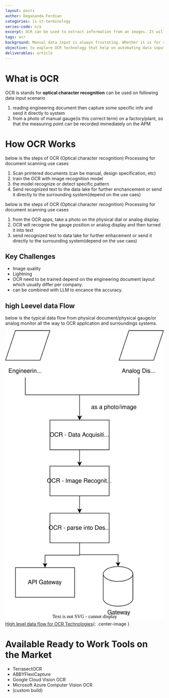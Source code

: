 ```yaml
---
layout: posts
author: Degananda Ferdian
categories: is-it-terminology
series-code: n/a
excerpt: OCR can be used to extract information from an images. It will be able to recognize some pattern/word/sentence and send those extracted information to the target application/system.
tags: ocr
background: Manual data input is always frustating. Whether it is for recoding instrument readings or record some information from engineering document into a system/ERP.
objective: to explore OCR technology that help on automating data input especially for personel on the field/factory.
deliverables: article
--- 
```


# What is OCR

OCR is stands for **optical character recognition** can be used on following data input scenario

1. reading engineering document then capture some specific info and send it directly to system
2. from a photo of manual gauge(is this correct term) on a factory/plant, so that the measuring point can be recorded immediately on the APM

# How OCR Works

below is the steps of OCR (Optical character recognition) Processing for document scanning use cases

1. Scan printered documents (can be manual, design specification, etc)
2. train the OCR with image recognition model
3. the model recognize or detect specific pattern
4. Send recognized text to the data lake for further enchancement or send it directly to the surrounding system(depend on the use caes)

below is the steps of OCR (Optical character recognition) Processing for document scanning use cases

1. from the OCR apps, take a photo on the physical dial or analog display.
2. OCR will recognie the gauge position or analog display and then turned it into text
3. send recognized test to data lake for further enhacement or send it directly to the surrounding system(depend on the use caes)

## Key Challenges

- Image quality
- Lightning
- OCR need to be trained depend on the engineering document layout which usually differ per company.
- can be combined with LLM to encance the accuracy.

## high Leevel data Flow

below is the typical data flow from physical document/physical gauge/or analog monitor all the way to OCR application and surroundings systems.

![postimage100](/assets/images/2025-09/ocr.svg)
[High level data flow for OCR Technologies](/assets/images/2025-09/ocr.jpg){: .center-image }


# Available Ready to Work Tools on the Market

- TerrasectOCR
- ABBYFlexiCapture
- Google Cloud Vision OCR
- Microsoft Azure Computer Vision OCR
- (custom build)